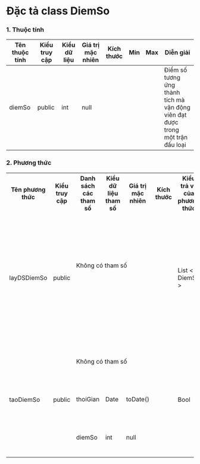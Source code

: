 # Đặc tả class DiemSo

### 1. Thuộc tính
| Tên thuộc tính | Kiểu truy cập | Kiểu dữ liệu | Giá trị mặc nhiên | Kích thước| Min | Max | Diễn giải |
|---|---|---|---|---|---|---|---|
| diemSo | public | int | null |  | | | Điểm số  tương ứng thành tích mà vận động viên đạt được trong một trận đấu loại|


### 2. Phương thức


<table>
    <tr>
        <th>Tên phương thức</th>
        <th>Kiểu truy cập</th>
        <th>Danh sách các tham số</th>
        <th>Kiểu dữ liệu tham số</th>
        <th>Giá trị mặc nhiên</th>
        <th>Kích thước</th>
        <th>Kiểu trả về của phương thức</th>
        <th>Diễn giải</th>
    </tr>
    <tr>
      <td rowspan="2">layDSDiemSo</td>
      <td rowspan="2">public</td>
      <td colspan="4">Không có tham số</td>
      <td rowspan="2">List < DiemSo ></td>
      <td rowspan="2">Lấy danh sách điểm của một vận động viên đã ghi được trong một trận đấu loại</td>
    </tr>
    <tr>
      <td colspan="4"></td>
    </tr>
    <tr>
      <td rowspan="3">taoDiemSo</td>
      <td rowspan="3">public</td>
      <td colspan="4">Không có tham số</td>
      <td rowspan="3">Bool</td>
      <td rowspan="3">Tạo điểm số ghi được của một vận động viên trong một trận đấu loại</td>
    </tr>
     <tr>
      <td>thoiGian</td>
      <td>Date</td>
      <td>toDate()</td>
      <td></td>
    </tr>
    <tr>
      <td>diemSo</td>
      <td>int</td>
      <td>null</td>
      <td></td>
    </tr>
</table>


  